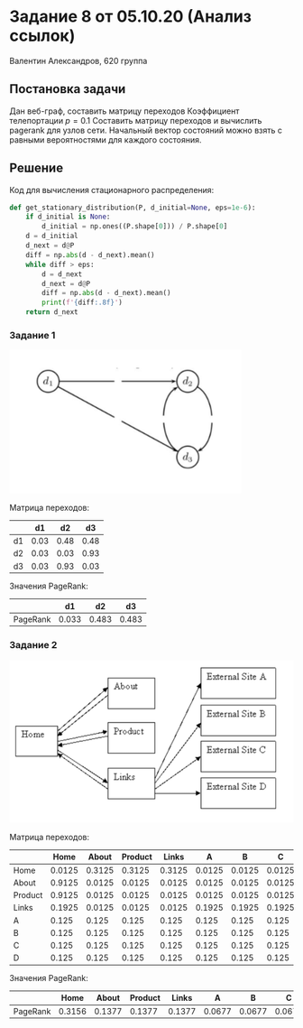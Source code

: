 # Задание 8 от 05.10.20 (Анализ ссылок)

Валентин Александров, 620 группа

## Постановка задачи

Дан веб-граф, составить матрицу переходов
Коэффициент телепортации $p=0.1$
Составить матрицу переходов и вычислить pagerank для узлов сети.
Начальный вектор состояний можно взять с равными вероятностями для каждого состояния.

## Решение

Код для вычисления стационарного распределения:

```python
def get_stationary_distribution(P, d_initial=None, eps=1e-6):
    if d_initial is None:
        d_initial = np.ones((P.shape[0])) / P.shape[0]
    d = d_initial
    d_next = d@P
    diff = np.abs(d - d_next).mean()
    while diff > eps:
        d = d_next
        d_next = d@P
        diff = np.abs(d - d_next).mean()
        print(f'{diff:.8f}')
    return d_next
```

### Задание 1

![graph_1](graph_1.png)

Матрица переходов:

|    | d1   | d2   | d3   |
|----|------|------|------|
| d1 | 0.03 | 0.48 | 0.48 |
| d2 | 0.03 | 0.03 | 0.93 |
| d3 | 0.03 | 0.93 | 0.03 |

Значения PageRank:

|          | d1    | d2    | d3    |
|----------|-------|-------|-------|
| PageRank | 0.033 | 0.483 | 0.483 |

### Задание 2

![graph_2](graph_2.png)

Матрица переходов:

|         | Home   | About  | Product | Links  | A      | B      | C      | D      |
|---------|--------|--------|---------|--------|--------|--------|--------|--------|
| Home    | 0.0125 | 0.3125 | 0.3125  | 0.3125 | 0.0125 | 0.0125 | 0.0125 | 0.0125 |
| About   | 0.9125 | 0.0125 | 0.0125  | 0.0125 | 0.0125 | 0.0125 | 0.0125 | 0.0125 |
| Product | 0.9125 | 0.0125 | 0.0125  | 0.0125 | 0.0125 | 0.0125 | 0.0125 | 0.0125 |
| Links   | 0.1925 | 0.0125 | 0.0125  | 0.0125 | 0.1925 | 0.1925 | 0.1925 | 0.1925 |
| A       | 0.125  | 0.125  | 0.125   | 0.125  | 0.125  | 0.125  | 0.125  | 0.125  |
| B       | 0.125  | 0.125  | 0.125   | 0.125  | 0.125  | 0.125  | 0.125  | 0.125  |
| C       | 0.125  | 0.125  | 0.125   | 0.125  | 0.125  | 0.125  | 0.125  | 0.125  |
| D       | 0.125  | 0.125  | 0.125   | 0.125  | 0.125  | 0.125  | 0.125  | 0.125  |

Значения PageRank:

|          | Home   | About  | Product | Links  | A      | B      | C      | D      |
|----------|--------|--------|---------|--------|--------|--------|--------|--------|
| PageRank | 0.3156 | 0.1377 | 0.1377  | 0.1377 | 0.0677 | 0.0677 | 0.0677 | 0.0677 |
